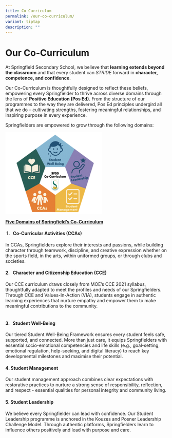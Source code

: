 ```yaml
---
title: Co Curriculum
permalink: /our-co-curriculum/
variant: tiptap
description: ""
---
```

<h1>Our Co-Curriculum</h1>
<p>At Springfield Secondary School, we believe that <strong>learning extends beyond the classroom</strong> and
that every student can <em>STRIDE</em> forward in <strong>character, competence, and confidence</strong>.</p>
<p>Our Co-Curriculum is thoughtfully designed to reflect these beliefs, empowering
every Springfielder to thrive across diverse domains through the lens of <strong>Positive Education (Pos Ed).</strong> From
the structure of our programmes to the way they are delivered, Pos Ed principles
undergird all that we do – cultivating strengths, fostering meaningful
relationships, and inspiring purpose in every experience.</p>
<p>Springfielders are empowered to grow through the following domains:</p>
<p></p>
<div class="isomer-image-wrapper">
<img style="width: 60%;" height="auto" width="100%" alt="" src="/images/cocurri1.png">
</div>
<p><strong><u>Five Domains of Springfield’s Co-Curriculum</u></strong>
</p>
<h4>&nbsp;<strong>1.</strong> &nbsp; <strong>Co-Curricular Activities (CCAs)</strong></h4>
<p>In CCAs, Springfielders explore their interests and passions, while building
character through teamwork, discipline, and creative expression whether
on the sports field, in the arts, within uniformed groups, or through clubs
and societies.</p>
<h4><strong>2.</strong> &nbsp; <strong>Character and Citizenship Education (CCE)</strong></h4>
<p>Our CCE curriculum draws closely from MOE’s CCE 2021 syllabus, thoughtfully
adapted to meet the profiles and needs of our Springfielders. Through CCE
and Values-In-Action (VIA), students engage in authentic learning experiences
that nurture empathy and empower them to make meaningful contributions
to the community.</p>
<h4><br><strong>3.</strong> &nbsp; <strong>Student Well-Being</strong></h4>
<p>Our tiered Student Well-Being Framework ensures every student feels safe,
supported, and connected. More than just care, it equips Springfielders
with essential socio-emotional competencies and life skills (e.g., goal-setting,
emotional regulation, help-seeking, and digital literacy) to reach key
developmental milestones and maximise their potential.</p>
<h4><strong>4. Student Management</strong></h4>
<p>Our student management approach combines clear expectations with restorative
practices to nurture a strong sense of responsibility, reflection, and
respect - essential qualities for personal integrity and community living.</p>
<h4><strong>5. Student Leadership</strong></h4>
<p>We believe every Springfielder can lead with confidence. Our Student Leadership
programme is anchored in the Kouzes and Posner Leadership Challenge Model.
Through authentic platforms, Springfielders learn to influence others positively
and lead with purpose and care.</p>
<p></p>
<p></p>
<p>
<br>
</p>
<p>
<br>
</p>
<p>
<br>
<br>
</p>